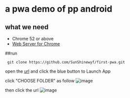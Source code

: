 # a pwa demo of pp android

## what we need
- Chrome 52 or above
- [Web Server for Chrome](https://chrome.google.com/webstore/detail/web-server-for-chrome/ofhbbkphhbklhfoeikjpcbhemlocgigb)

##run

```shell
 git clone https://github.com/SunShinewyf/first-pwa.git
```

open the [url](https://chrome.google.com/webstore/detail/web-server-for-chrome/ofhbbkphhbklhfoeikjpcbhemlocgigb?hl=en) and click the blue button to Launch App

click "CHOOSE FOLDER" as follow
![image](https://github.com/SunShinewyf/first-pwa/1.png)

then  click the url
![image](https://github.com/SunShinewyf/first-pwa/2.png)